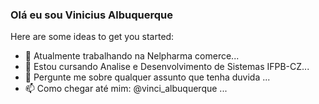 ### Olá eu sou Vinicius Albuquerque



Here are some ideas to get you started:

- 🔭 Atualmente trabalhando na Nelpharma comerce...
- 🌱 Estou cursando Analise e Desenvolvimento de Sistemas IFPB-CZ...
- 💬 Pergunte me sobre qualquer assunto que tenha duvida ...
- 📫 Como chegar até mim: @vinci_albuquerque ...


